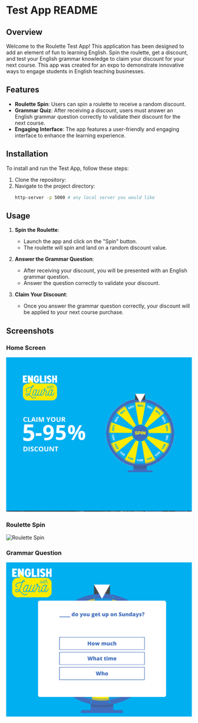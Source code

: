 # Test App README

## Overview

Welcome to the Roulette Test App! This application has been designed to add an element of fun to learning English. Spin the roulette, get a discount, and test your English grammar knowledge to claim your discount for your next course. This app was created for an expo to demonstrate innovative ways to engage students in English teaching businesses.

## Features

- **Roulette Spin**: Users can spin a roulette to receive a random discount.
- **Grammar Quiz**: After receiving a discount, users must answer an English grammar question correctly to validate their discount for the next course.
- **Engaging Interface**: The app features a user-friendly and engaging interface to enhance the learning experience.

## Installation

To install and run the Test App, follow these steps:

1. Clone the repository:
2. Navigate to the project directory:
    ```bash
   http-server -p 5000 # any local server you would like 
    ```
## Usage

1. **Spin the Roulette**:
    - Launch the app and click on the "Spin" button.
    - The roulette will spin and land on a random discount value.

2. **Answer the Grammar Question**:
    - After receiving your discount, you will be presented with an English grammar question.
    - Answer the question correctly to validate your discount.

3. **Claim Your Discount**:
    - Once you answer the grammar question correctly, your discount will be applied to your next course purchase.

## Screenshots

### Home Screen
![Home Screen](screenshots/welcome.png)

### Roulette Spin
![Roulette Spin](screenshots/spin.png)

### Grammar Question
![Grammar Question](screenshots/test.png)

